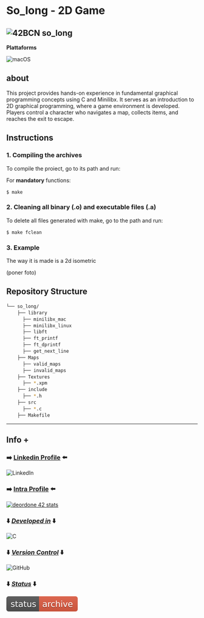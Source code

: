 # So_long - 2D Game

![42BCN so_long](https://github.com/Droied4/So_long/assets/69441843/8ea1addf-a6f4-4349-8991-85a5588afc09)
---
**__Plattaforms__**

![macOS](https://img.shields.io/badge/mac%20os-000000?style=for-the-badge&logo=macos&logoColor=F0F0F0)
## about

This project provides hands-on experience in fundamental graphical programming concepts using C and Minilibx. It serves as an introduction to 2D graphical programming, where a game environment is developed. Players control a character who navigates a map, collects items, and reaches the exit to escape.

## Instructions

### 1. Compiling the archives

To compile the proiect, go to its path and run:

For __mandatory__ functions:
```
$ make
```
### 2. Cleaning all binary (.o) and executable files (.a)

To delete all files generated with make, go to the path and run:
```
$ make fclean
```

### 3. Example

The way it is made is a 2d isometric

(poner foto)

## Repository Structure

```sh
└── so_long/
    ├── library
      ├── minilibx_mac
      ├── minilibx_linux
      ├── libft
      ├── ft_printf
      ├── ft_dprintf
      ├── get_next_line
    ├── Maps
      ├── valid_maps
      ├── invalid_maps
    ├── Textures
      ├── *.xpm
    ├── include
      ├── *.h
    ├── src
      ├── *.c
    ├── Makefile
```

---


## Info +

### ➡️ [Linkedin Profile](https://www.linkedin.com/in/droied/) ⬅️
![LinkedIn](https://img.shields.io/badge/linkedin-%230077B5.svg?style=for-the-badge&logo=linkedin&logoColor=white)
### ➡️ [Intra Profile](https://profile.intra.42.fr/users/deordone) ⬅️
[![deordone 42 stats](https://badge.mediaplus.ma/DarkBlue/deordone)](https://github.com/oakoudad/badge42)
### ⬇️ [_Developed in_](nothing) ⬇️
![C](https://img.shields.io/badge/c-%2300599C.svg?style=for-the-badge&logo=c&logoColor=white) 
### ⬇️ [_Version Control_](nothing) ⬇️
![GitHub](https://img.shields.io/badge/github-%23121011.svg?style=for-the-badge&logo=github&logoColor=white)
### ⬇️ [_Status_](nothing) ⬇️
[![archive](https://github.com/GIScience/badges/raw/master/status/archive.svg)](https://github.com/GIScience/badges#archive)
